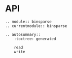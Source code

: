 # API

```{eval-rst}
.. module:: binsparse
.. currentmodule:: binsparse

.. autosummary::
    :toctree: generated

    read
    write
```
